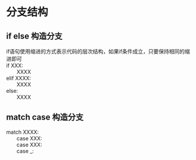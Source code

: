 # 分支结构
## if else 构造分支
if语句使用缩进的方式表示代码的层次结构，如果if条件成立，只要保持相同的缩进即可  
if XXX:  
&ensp;&ensp;&ensp;&ensp;XXXX  
elif XXXX:  
&ensp;&ensp;&ensp;&ensp;XXXX  
else:  
&ensp;&ensp;&ensp;&ensp;XXXX
## match case 构造分支
match XXXX:  
&ensp;&ensp;&ensp;&ensp;case XXX:  
&ensp;&ensp;&ensp;&ensp;case XXX:  
&ensp;&ensp;&ensp;&ensp;case _:
